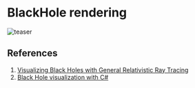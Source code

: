 # BlackHole rendering

![teaser](https://github.com/user-attachments/assets/abcb91df-2bf4-4ea0-a1de-f2f386025c3d)

## References
1. [Visualizing Black Holes with General Relativistic Ray Tracing](https://blog.seanholloway.com/2022/03/13/visualizing-black-holes-with-general-relativistic-ray-tracing/)
2. [Black Hole visualization with C#](https://github.com/HollowaySean/BlackHoleViz_v2)